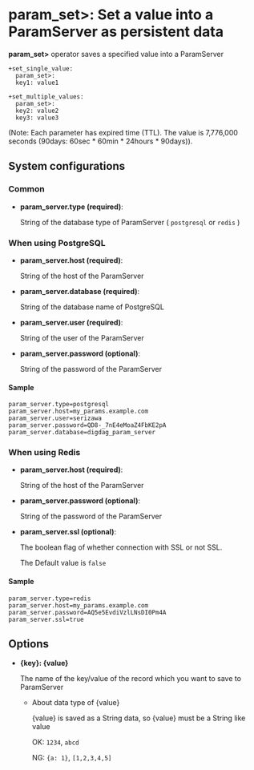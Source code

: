 # param_set>: Set a value into a ParamServer as persistent data

**param_set>** operator saves a specified value into a ParamServer

    +set_single_value:
      param_set>:
      key1: value1
    
    +set_multiple_values:
      param_set>:
      key2: value2
      key3: value3


(Note: Each parameter has expired time (TTL).
The value is 7,776,000 seconds (90days: 60sec * 60min * 24hours * 90days)).

## System configurations

### Common

* **param_server.type (required)**:

  String of the database type of ParamServer ( `postgresql` or `redis` )

### When using PostgreSQL

* **param_server.host (required)**:

  String of the host of the ParamServer

* **param_server.database (required)**:

  String of the database name of PostgreSQL

* **param_server.user (required)**:

  String of the user of the ParamServer

* **param_server.password (optional)**:

  String of the password of the ParamServer

#### Sample

    param_server.type=postgresql
    param_server.host=my_params.example.com
    param_server.user=serizawa
    param_server.password=QD8-_7nE4eMoaZ4FbKE2pA
    param_server.database=digdag_param_server

### When using Redis

* **param_server.host (required)**:

  String of the host of the ParamServer

* **param_server.password (optional)**:

  String of the password of the ParamServer

* **param_server.ssl (optional)**:

  The boolean flag of whether connection with SSL or not SSL.

  The Default value is `false`


#### Sample

    param_server.type=redis
    param_server.host=my_params.example.com
    param_server.password=AQ5e5EvdiVzlLNsDI0Pm4A
    param_server.ssl=true

## Options

* **{key}: {value}**

  The name of the key/value of the record which you want to save to ParamServer

  * About data type of {value}

    {value} is saved as a String data, so {value} must be a String like value

    OK: `1234`, `abcd`

    NG: `{a: 1}`, `[1,2,3,4,5]`
